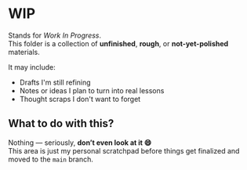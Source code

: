 # WIP

Stands for *Work In Progress*.  
This folder is a collection of **unfinished**, **rough**, or **not-yet-polished** materials.

It may include:
- Drafts I'm still refining
- Notes or ideas I plan to turn into real lessons
- Thought scraps I don't want to forget

## What to do with this?
Nothing — seriously, **don’t even look at it 😄**  
This area is just my personal scratchpad before things get finalized and moved to the `main` branch.
